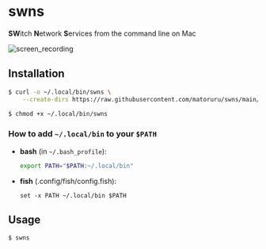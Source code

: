 # swns
**SW**itch **N**etwork **S**ervices from the command line on Mac

![screen_recording](https://raw.githubusercontent.com/matoruru/imgs/master/swns/screen-recording.gif)

## Installation

```sh
$ curl -o ~/.local/bin/swns \
    --create-dirs https://raw.githubusercontent.com/matoruru/swns/main/swns

$ chmod +x ~/.local/bin/swns
```

### How to add `~/.local/bin` to your `$PATH`

- **bash** (in `~/.bash_profile`):

    ```sh
    export PATH="$PATH:~/.local/bin"
    ```

- **fish** (.config/fish/config.fish):

    ```
    set -x PATH ~/.local/bin $PATH
    ```

## Usage

```sh
$ swns
```
